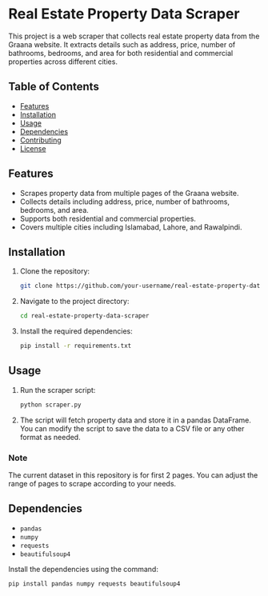  # Real Estate Property Data Scraper

This project is a web scraper that collects real estate property data from the Graana website. It extracts details such as address, price, number of bathrooms, bedrooms, and area for both residential and commercial properties across different cities.

## Table of Contents
- [Features](#features)
- [Installation](#installation)
- [Usage](#usage)
- [Dependencies](#dependencies)
- [Contributing](#contributing)
- [License](#license)

## Features
- Scrapes property data from multiple pages of the Graana website.
- Collects details including address, price, number of bathrooms, bedrooms, and area.
- Supports both residential and commercial properties.
- Covers multiple cities including Islamabad, Lahore, and Rawalpindi.

## Installation
1. Clone the repository:
    ```bash
    git clone https://github.com/your-username/real-estate-property-data-scraper.git
    ```
2. Navigate to the project directory:
    ```bash
    cd real-estate-property-data-scraper
    ```
3. Install the required dependencies:
    ```bash
    pip install -r requirements.txt
    ```

## Usage
1. Run the scraper script:
    ```bash
    python scraper.py
    ```
2. The script will fetch property data and store it in a pandas DataFrame. You can modify the script to save the data to a CSV file or any other format as needed.

### Note
The current dataset in this repository is for first 2 pages. You can adjust the range of pages to scrape according to your needs.

## Dependencies
- `pandas`
- `numpy`
- `requests`
- `beautifulsoup4`

Install the dependencies using the command:
```bash
pip install pandas numpy requests beautifulsoup4
 
